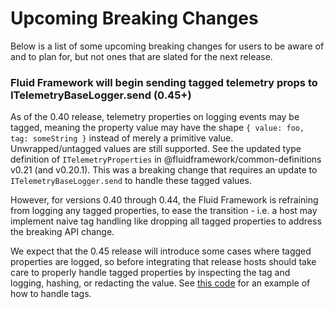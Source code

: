 # Upcoming Breaking Changes

Below is a list of some upcoming breaking changes for users to be aware of and to plan for, but not ones that are slated for the next release.

### Fluid Framework will begin sending tagged telemetry props to ITelemetryBaseLogger.send (0.45+)

As of the 0.40 release, telemetry properties on logging events may be tagged, meaning the property value may have the shape
`{ value: foo, tag: someString }` instead of merely a primitive value. Unwrapped/untagged values are still supported.
See the updated type definition of `ITelemetryProperties` in @fluidframework/common-definitions v0.21 (and v0.20.1).
This was a breaking change that requires an update to `ITelemetryBaseLogger.send` to handle these tagged values.

However, for versions 0.40 through 0.44, the Fluid Framework is refraining from logging any tagged properties, to ease the
transition - i.e. a host may implement naive tag handling like dropping all tagged properties to address the breaking API change.

We expect that the 0.45 release will introduce some cases where tagged properties are logged, so before integrating that release
hosts should take care to properly handle tagged properties by inspecting the tag and logging, hashing, or redacting the value.
See [this code](https://github.com/microsoft/FluidFramework/blob/main/packages/utils/telemetry-utils/src/logger.ts#L79-L107)
for an example of how to handle tags.
